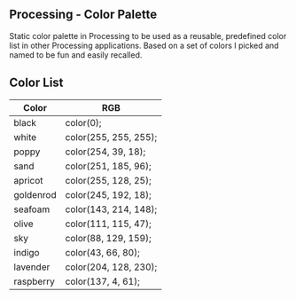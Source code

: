 ## Processing - Color Palette
Static color palette in Processing to be used as a reusable, predefined color list in other Processing applications. Based on a set of colors I picked and named to be fun and easily recalled.

## Color List
Color | RGB
--- | ---
black | color(0);
white | color(255, 255, 255);
poppy | color(254, 39, 18);
sand | color(251, 185, 96);
apricot | color(255, 128, 25);
goldenrod | color(245, 192, 18);
seafoam | color(143, 214, 148);
olive | color(111, 115, 47);
sky | color(88, 129, 159);
indigo | color(43, 66, 80);
lavender | color(204, 128, 230);
raspberry | color(137, 4, 61);
